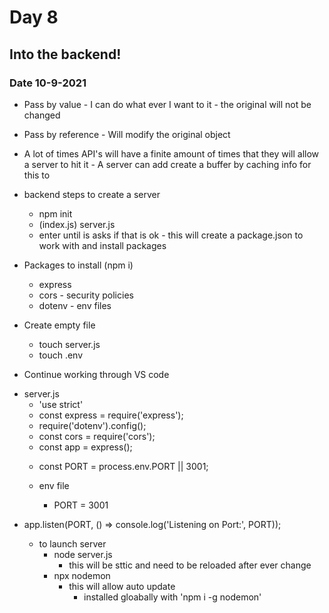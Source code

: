 # Day 8

## Into the backend!

### Date 10-9-2021
- Pass by value - I can do what ever I want to it - the original will not be changed
- Pass by reference - Will modify the original object

- A lot of times API's will have a finite amount of times that they will allow a server to hit it - A server can add create a buffer by caching info for this to 

- backend steps to create a server
  - npm init
  - (index.js) server.js
  - enter until is asks if that is ok - this will create a package.json to work with and install packages
- Packages to install (npm i)
  - express
  - cors - security policies
  - dotenv - env files

- Create empty file
  - touch server.js
  - touch .env


- Continue working through VS code
<!-- Boiler plate set up -->
  - server.js
    - 'use strict'
    - const express = require('express');
    - require('dotenv').config();
    - const cors = require('cors');
    - const app = express();
    <!-- set our port use to de-conflict with frontend -->
    - const PORT = process.env.PORT || 3001;


    - env file
      - PORT = 3001
<!-- Bottom of Js file -->
- app.listen(PORT, () => console.log('Listening on Port:', PORT));
  <!-- End of Boiler Plate -->

  - to launch server
    - node server.js
      - this will be sttic and need to be reloaded after ever change
    - npx nodemon
      - this will allow auto update
        -  installed gloabally with 'npm i -g nodemon'

    
